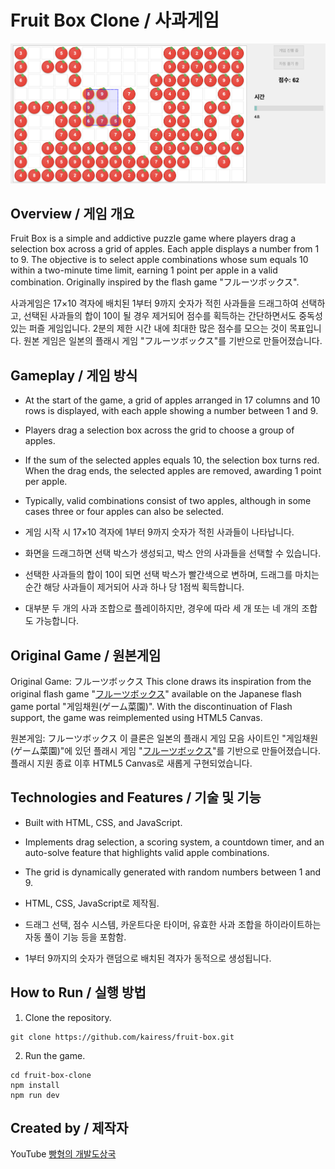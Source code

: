 # Fruit Box Clone / 사과게임

![Fruit Box Clone](result.png)

## Overview / 게임 개요

Fruit Box is a simple and addictive puzzle game where players drag a selection box across a grid of apples. Each apple displays a number from 1 to 9. The objective is to select apple combinations whose sum equals 10 within a two-minute time limit, earning 1 point per apple in a valid combination. Originally inspired by the flash game "フルーツボックス".

사과게임은 17×10 격자에 배치된 1부터 9까지 숫자가 적힌 사과들을 드래그하여 선택하고, 선택된 사과들의 합이 10이 될 경우 제거되어 점수를 획득하는 간단하면서도 중독성 있는 퍼즐 게임입니다. 2분의 제한 시간 내에 최대한 많은 점수를 모으는 것이 목표입니다. 원본 게임은 일본의 플래시 게임 "フルーツボックス"를 기반으로 만들어졌습니다.

## Gameplay / 게임 방식

- At the start of the game, a grid of apples arranged in 17 columns and 10 rows is displayed, with each apple showing a number between 1 and 9.
- Players drag a selection box across the grid to choose a group of apples.
- If the sum of the selected apples equals 10, the selection box turns red. When the drag ends, the selected apples are removed, awarding 1 point per apple.
- Typically, valid combinations consist of two apples, although in some cases three or four apples can also be selected.

- 게임 시작 시 17×10 격자에 1부터 9까지 숫자가 적힌 사과들이 나타납니다.
- 화면을 드래그하면 선택 박스가 생성되고, 박스 안의 사과들을 선택할 수 있습니다.
- 선택한 사과들의 합이 10이 되면 선택 박스가 빨간색으로 변하며, 드래그를 마치는 순간 해당 사과들이 제거되어 사과 하나 당 1점씩 획득합니다.
- 대부분 두 개의 사과 조합으로 플레이하지만, 경우에 따라 세 개 또는 네 개의 조합도 가능합니다.

## Original Game / 원본게임

Original Game: フルーツボックス
This clone draws its inspiration from the original flash game "[フルーツボックス](https://www.gamesaien.com/game/fruit_box_a/)" available on the Japanese flash game portal "게임채원(ゲーム菜園)". With the discontinuation of Flash support, the game was reimplemented using HTML5 Canvas.

원본게임: フルーツボックス
이 클론은 일본의 플래시 게임 모음 사이트인 "게임채원(ゲーム菜園)"에 있던 플래시 게임 "[フルーツボックス](https://www.gamesaien.com/game/fruit_box_a/)"를 기반으로 만들어졌습니다. 플래시 지원 종료 이후 HTML5 Canvas로 새롭게 구현되었습니다.

## Technologies and Features / 기술 및 기능

- Built with HTML, CSS, and JavaScript.
- Implements drag selection, a scoring system, a countdown timer, and an auto-solve feature that highlights valid apple combinations.
- The grid is dynamically generated with random numbers between 1 and 9.

- HTML, CSS, JavaScript로 제작됨.
- 드래그 선택, 점수 시스템, 카운트다운 타이머, 유효한 사과 조합을 하이라이트하는 자동 풀이 기능 등을 포함함.
- 1부터 9까지의 숫자가 랜덤으로 배치된 격자가 동적으로 생성됩니다.

## How to Run / 실행 방법

1. Clone the repository.
```
git clone https://github.com/kairess/fruit-box.git
```

2. Run the game.
```
cd fruit-box-clone
npm install
npm run dev
```

## Created by / 제작자

YouTube [빵형의 개발도상국](https://www.youtube.com/@bbanghyong)

